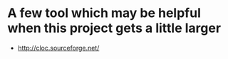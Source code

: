 A few tool which may be helpful when this project gets a little larger
======================================================================

* <http://cloc.sourceforge.net/>
